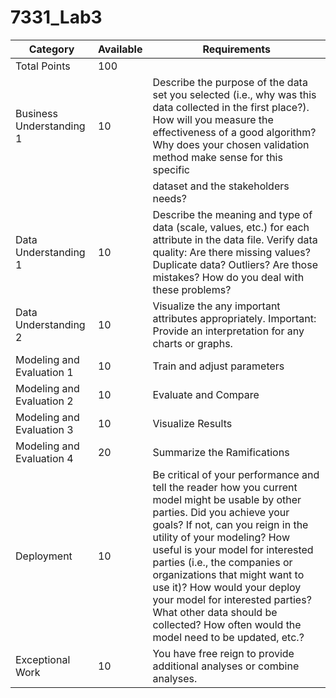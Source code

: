 # 7331_Lab3

| Category                  | Available | Requirements                                                                                                                                                                                                                                                                                                                                                                                                                                                       |
|---------------------------|-----------|--------------------------------------------------------------------------------------------------------------------------------------------------------------------------------------------------------------------------------------------------------------------------------------------------------------------------------------------------------------------------------------------------------------------------------------------------------------------|
| Total Points              | 100       |                                                                                                                                                                                                                                                                                                                                                                                                                                                                    |
| Business Understanding 1  | 10        | Describe the purpose of the data set you selected (i.e., why was this data collected in the first place?). How will you measure the effectiveness of a good algorithm? Why does your chosen validation method make sense for this specific                                                                                                                                                                                                                         |
|                           |           | dataset and the stakeholders needs?                                                                                                                                                                                                                                                                                                                                                                                                                                |
| Data Understanding 1      | 10        | Describe the meaning and type of data (scale, values, etc.) for each attribute in the data file. Verify data quality: Are there missing values? Duplicate data? Outliers? Are those mistakes? How do you deal with these problems?                                                                                                                                                                                                                                 |
| Data Understanding 2      | 10        | Visualize the any important attributes appropriately. Important: Provide an interpretation for any charts or graphs.                                                                                                                                                                                                                                                                                                                                               |
| Modeling and Evaluation 1 | 10        | Train and adjust parameters                                                                                                                                                                                                                                                                                                                                                                                                                                        |
| Modeling and Evaluation 2 | 10        | Evaluate and Compare                                                                                                                                                                                                                                                                                                                                                                                                                                               |
| Modeling and Evaluation 3 | 10        | Visualize Results                                                                                                                                                                                                                                                                                                                                                                                                                                                  |
| Modeling and Evaluation 4 | 20        | Summarize the Ramifications                                                                                                                                                                                                                                                                                                                                                                                                                                        |
| Deployment                | 10        | Be critical of your performance and tell the reader how you current model might be usable by other parties. Did you achieve your goals? If not, can you reign in the utility of your modeling? How useful is your model for interested parties (i.e., the companies or organizations that might want to use it)? How would your deploy your model for interested parties? What other data should be collected? How often would the model need to be updated, etc.? |
| Exceptional Work          | 10        | You have free reign to provide additional analyses or combine analyses.                                                                                                                                                                                                                                                                                                                                                                                            |
